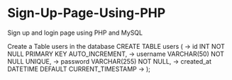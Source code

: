 # Sign-Up-Page-Using-PHP
Sign up and login page using PHP and MySQL

Create a Table users in the database 
 CREATE TABLE users (
    ->     id INT NOT NULL PRIMARY KEY AUTO_INCREMENT,
    ->     username VARCHAR(50) NOT NULL UNIQUE,
    ->     password VARCHAR(255) NOT NULL,
    ->     created_at DATETIME DEFAULT CURRENT_TIMESTAMP
    -> );
